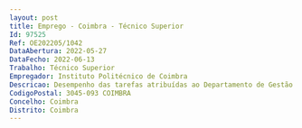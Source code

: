 ```yaml
--- 
layout: post
title: Emprego - Coimbra - Técnico Superior
Id: 97525
Ref: OE202205/1042
DataAbertura: 2022-05-27
DataFecho: 2022-06-13
Trabalho: Técnico Superior
Empregador: Instituto Politécnico de Coimbra
Descricao: Desempenho das tarefas atribuídas ao Departamento de Gestão de Recursos Humanos, na área do processamento de vencimentos  (art.23.º do Regulamento Interno dos Serviços Centrais do Instituto Politécnico de Coimbra   Despacho n.º 2309 2022), nomeadamente   Informar Validar pedidos de férias    Validar, conferir e integrar o absentismo dos trabalhadores enviado através de ferramenta informática para processamento de vencimentos    Emitir as listagens de absentismo mensais    Registar e integrar os diversos abonos, ajudas de custo, abono de família, abono para falhas, trabalho extraordinário, subsídio de férias e de natal, acumulação de funções, entre outros    Calcular os movimentos mensais dos vencimentos nomeadamente novas admissões e cessação de funções   Emitir as listagens referentes aos vencimentos, mapas dos descontos dos trabalhadores e mapas de descontos da entidade patronal   Conferir e enviar a declaração de remunerações da segurança social    Validar os valores para carregamento do ficheiro mensal para a Autoridade Tributária    Conferir e validar os ficheiros individuais e o ficheiro consolidado referente à ADSE   Informar dados relacionados com as remunerações de pessoal, solicitados por várias entidades (Tribunais, Autoridade Tributária e Segurança Social)   Elaboração dos mapas de encargos para a DGO   Encerrar informaticamente o processamento mensal das remunerações   Elaborar os mapas de remunerações das fichas de acumulação para efeitos de conta de gerência   Análise e informação dos processos relacionados com as Colaborações Técnicas   Análise dos processos de Penhora   Elaborar informação sempre que solicitada, com recolha de legislação e fundamentação de informação relevante para a tomada de decisão.
CodigoPostal: 3045-093 COIMBRA
Concelho: Coimbra
Distrito: Coimbra
--- 
```

